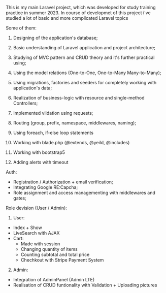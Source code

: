 This is my main Laravel project, which was developed for study training practice in summer 2023.
In course of developmet of this project i've studied a lot of basic and more complicated Laravel topics

Some of them:

1) Designing of the application's database;</br>

2) Basic understanding of Laravel application and project architecture;</br>
3) Studying of MVC pattern and CRUD theory and it's further practical using;</br>

4) Using the model relations (One-to-One, One-to-Many Many-to-Many);</br>
5) Using migrations, factories and seeders for completely working with application's data;</br>
6) Realization of business-logic with resource and single-method Controllers;</br>
7) Implemented vlidation using requests;</br>

8) Routing (group, prefix, namespace, middlewares, naming);</br>



9) Using foreach, if-else loop statements  
10) Working with blade.php (@extends, @yeild, @includes)
11) Working with bootstrap5
12) Adding alerts with timeout

Auth:
- Registration / Authorization + email verification;</br>
- Integrating Google RE:Capcha;</br>
- Role assignment and access managementing with middlewares and gates;</br>

Role devision (User / Admin):</br>

1) User:
- Index + Show
- LiveSearch with AJAX
- Cart:
    - Made with session
    - Changing quantity of items
    - Counting subtotal and total price
    - Chechkout with Stripe Payment System 

2) Admin:
- Integration of AdminPanel (Admin LTE)
- Realisation of CRUD funtionality with Validation + Uploading pictures











 











